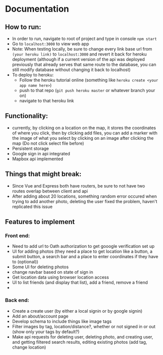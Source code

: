 # Documentation
## How to run:
- In order to run, navigate to root of project and type in console `npm start`
- Go to `localhost:3000` to view web app
- Note: When testing locally, be sure to change every link base url from `(your heroku link)` to `localhost:3000` and revert it back for heroku deployment (although if a current version of the api was deployed previously that already serves that same route to the database, you can still modify database without changing it back to localhost)
- To deploy to heroku:
    - Follow the heroku tutorial online (something like `heroku create <your app name here>`)
    - push to that repo (`git push heroku master` or whatever branch your on)
    - navigate to that heroku link
  
## Functionality:
- currently, by clicking on a location on the map, it stores the coordinates of where you click, then by clicking add files, you can add a marker with the image of what you select by clicking on an image after clicking the map (Do not click select file before)
- Persistent storage
- Google sign in api integrated
- Mapbox api implemented


## Things that might break: 
- Since Vue and Express both have routers, be sure to not have two routes overlap between client and api
- After adding about 20 locations, something random error occured when trying to add another photo, deleting the user fixed the problem, haven't replicated this issue 



## Features to implement
### Front end:
- Need to add url to Oath authorization to get gooogle verification set up
- UI for adding photos (they need a place to get location like a button, a submit button, a search bar and a place to enter coordinates if they have to (optional))
- Some UI for deleting photos
- change navbar based on state of sign in
- Get location data using browser location access
- UI to list friends (and display that list), add a friend, remove a friend
- 
### Back end:
- Create a create user (by either a local signin or by google signin)
- Add an about/account page
- Develop schema to include things like image tags
- Filter images by tag, location/distance?, whether or not signed in or out (show only your tags by default?)
- Make api requests for deleting user, deleting photo, and creating user, and getting filtered search results, editing existing photos (add tag, change location)


